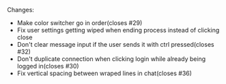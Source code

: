 Changes:
* Make color switcher go in order(closes #29)
* Fix user settings getting wiped when ending process instead of clicking close
* Don't clear message input if the user sends it with ctrl pressed(closes #32)
* Don't duplicate connection when clicking login while already being logged in(closes #30)
* Fix vertical spacing between wraped lines in chat(closes #36)
